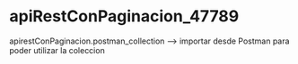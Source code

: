 # apiRestConPaginacion_47789
apirestConPaginacion.postman_collection --> importar desde Postman para poder utilizar la coleccion
